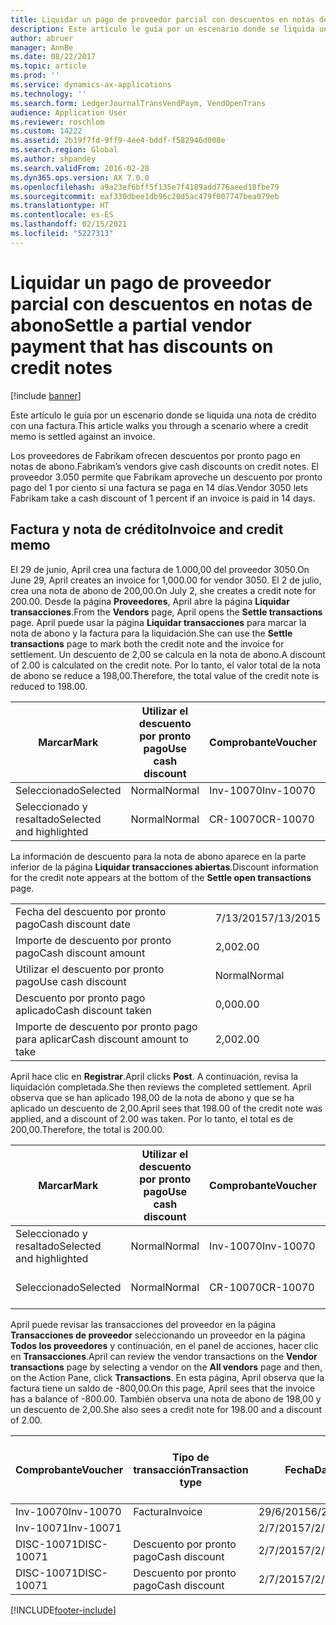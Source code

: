 ```yaml
---
title: Liquidar un pago de proveedor parcial con descuentos en notas de abono
description: Este artículo le guía por un escenario donde se liquida una nota de crédito con una factura.
author: abruer
manager: AnnBe
ms.date: 08/22/2017
ms.topic: article
ms.prod: ''
ms.service: dynamics-ax-applications
ms.technology: ''
ms.search.form: LedgerJournalTransVendPaym, VendOpenTrans
audience: Application User
ms.reviewer: roschlom
ms.custom: 14222
ms.assetid: 2b19f7fd-9ff9-4ee4-bddf-f582946d008e
ms.search.region: Global
ms.author: shpandey
ms.search.validFrom: 2016-02-28
ms.dyn365.ops.version: AX 7.0.0
ms.openlocfilehash: a9a23ef6bff5f135e7f4189add776aeed18fbe79
ms.sourcegitcommit: eaf330dbee1db96c20d5ac479f007747bea079eb
ms.translationtype: HT
ms.contentlocale: es-ES
ms.lasthandoff: 02/15/2021
ms.locfileid: "5227313"
---
```

# <a name="settle-a-partial-vendor-payment-that-has-discounts-on-credit-notes"></a><span data-ttu-id="35c9a-103">Liquidar un pago de proveedor parcial con descuentos en notas de abono</span><span class="sxs-lookup"><span data-stu-id="35c9a-103">Settle a partial vendor payment that has discounts on credit notes</span></span>

[!include [banner](../includes/banner.md)]

<span data-ttu-id="35c9a-104">Este artículo le guía por un escenario donde se liquida una nota de crédito con una factura.</span><span class="sxs-lookup"><span data-stu-id="35c9a-104">This article walks you through a scenario where a credit memo is settled against an invoice.</span></span>

<span data-ttu-id="35c9a-105">Los proveedores de Fabrikam ofrecen descuentos por pronto pago en notas de abono.</span><span class="sxs-lookup"><span data-stu-id="35c9a-105">Fabrikam’s vendors give cash discounts on credit notes.</span></span> <span data-ttu-id="35c9a-106">El proveedor 3.050 permite que Fabrikam aproveche un descuento por pronto pago del 1 por ciento si una factura se paga en 14 días.</span><span class="sxs-lookup"><span data-stu-id="35c9a-106">Vendor 3050 lets Fabrikam take a cash discount of 1 percent if an invoice is paid in 14 days.</span></span>

## <a name="invoice-and-credit-memo"></a><span data-ttu-id="35c9a-107">Factura y nota de crédito</span><span class="sxs-lookup"><span data-stu-id="35c9a-107">Invoice and credit memo</span></span>
<span data-ttu-id="35c9a-108">El 29 de junio, April crea una factura de 1.000,00 del proveedor 3050.</span><span class="sxs-lookup"><span data-stu-id="35c9a-108">On June 29, April creates an invoice for 1,000.00 for vendor 3050.</span></span> <span data-ttu-id="35c9a-109">El 2 de julio, crea una nota de abono de 200,00.</span><span class="sxs-lookup"><span data-stu-id="35c9a-109">On July 2, she creates a credit note for 200.00.</span></span> <span data-ttu-id="35c9a-110">Desde la página **Proveedores**, April abre la página **Liquidar transacciones**.</span><span class="sxs-lookup"><span data-stu-id="35c9a-110">From the **Vendors** page, April opens the **Settle transactions** page.</span></span> <span data-ttu-id="35c9a-111">April puede usar la página **Liquidar transacciones** para marcar la nota de abono y la factura para la liquidación.</span><span class="sxs-lookup"><span data-stu-id="35c9a-111">She can use the **Settle transactions** page to mark both the credit note and the invoice for settlement.</span></span> <span data-ttu-id="35c9a-112">Un descuento de 2,00 se calcula en la nota de abono.</span><span class="sxs-lookup"><span data-stu-id="35c9a-112">A discount of 2.00 is calculated on the credit note.</span></span> <span data-ttu-id="35c9a-113">Por lo tanto, el valor total de la nota de abono se reduce a 198,00.</span><span class="sxs-lookup"><span data-stu-id="35c9a-113">Therefore, the total value of the credit note is reduced to 198.00.</span></span>

| <span data-ttu-id="35c9a-114">Marcar</span><span class="sxs-lookup"><span data-stu-id="35c9a-114">Mark</span></span>                     | <span data-ttu-id="35c9a-115">Utilizar el descuento por pronto pago</span><span class="sxs-lookup"><span data-stu-id="35c9a-115">Use cash discount</span></span> | <span data-ttu-id="35c9a-116">Comprobante</span><span class="sxs-lookup"><span data-stu-id="35c9a-116">Voucher</span></span>   | <span data-ttu-id="35c9a-117">Cuenta</span><span class="sxs-lookup"><span data-stu-id="35c9a-117">Account</span></span> | <span data-ttu-id="35c9a-118">Fecha</span><span class="sxs-lookup"><span data-stu-id="35c9a-118">Date</span></span>      | <span data-ttu-id="35c9a-119">Fecha de vencimiento</span><span class="sxs-lookup"><span data-stu-id="35c9a-119">Due date</span></span>  | <span data-ttu-id="35c9a-120">Factura</span><span class="sxs-lookup"><span data-stu-id="35c9a-120">Invoice</span></span> | <span data-ttu-id="35c9a-121">Importe en divisa de la transacción</span><span class="sxs-lookup"><span data-stu-id="35c9a-121">Amount in transaction currency</span></span> | <span data-ttu-id="35c9a-122">Divisa</span><span class="sxs-lookup"><span data-stu-id="35c9a-122">Currency</span></span> | <span data-ttu-id="35c9a-123">Importe para liquidar</span><span class="sxs-lookup"><span data-stu-id="35c9a-123">Amount to settle</span></span> |
|--------------------------|-------------------|-----------|---------|-----------|-----------|---------|--------------------------------|----------|------------------|
| <span data-ttu-id="35c9a-124">Seleccionado</span><span class="sxs-lookup"><span data-stu-id="35c9a-124">Selected</span></span>                 | <span data-ttu-id="35c9a-125">Normal</span><span class="sxs-lookup"><span data-stu-id="35c9a-125">Normal</span></span>            | <span data-ttu-id="35c9a-126">Inv-10070</span><span class="sxs-lookup"><span data-stu-id="35c9a-126">Inv-10070</span></span> | <span data-ttu-id="35c9a-127">3050</span><span class="sxs-lookup"><span data-stu-id="35c9a-127">3050</span></span>    | <span data-ttu-id="35c9a-128">29/6/2015</span><span class="sxs-lookup"><span data-stu-id="35c9a-128">6/29/2015</span></span> | <span data-ttu-id="35c9a-129">29/7/2015</span><span class="sxs-lookup"><span data-stu-id="35c9a-129">7/29/2015</span></span> | <span data-ttu-id="35c9a-130">10070</span><span class="sxs-lookup"><span data-stu-id="35c9a-130">10070</span></span>   | <span data-ttu-id="35c9a-131">-1.000,00</span><span class="sxs-lookup"><span data-stu-id="35c9a-131">-1,000.00</span></span>                      | <span data-ttu-id="35c9a-132">USD</span><span class="sxs-lookup"><span data-stu-id="35c9a-132">USD</span></span>      | <span data-ttu-id="35c9a-133">-990,00</span><span class="sxs-lookup"><span data-stu-id="35c9a-133">-990.00</span></span>          |
| <span data-ttu-id="35c9a-134">Seleccionado y resaltado</span><span class="sxs-lookup"><span data-stu-id="35c9a-134">Selected and highlighted</span></span> | <span data-ttu-id="35c9a-135">Normal</span><span class="sxs-lookup"><span data-stu-id="35c9a-135">Normal</span></span>            | <span data-ttu-id="35c9a-136">CR-10070</span><span class="sxs-lookup"><span data-stu-id="35c9a-136">CR-10070</span></span>  | <span data-ttu-id="35c9a-137">3050</span><span class="sxs-lookup"><span data-stu-id="35c9a-137">3050</span></span>    | <span data-ttu-id="35c9a-138">2/7/2015</span><span class="sxs-lookup"><span data-stu-id="35c9a-138">7/2/2015</span></span>  | <span data-ttu-id="35c9a-139">29/7/2015</span><span class="sxs-lookup"><span data-stu-id="35c9a-139">7/29/2015</span></span> |         | <span data-ttu-id="35c9a-140">200,00</span><span class="sxs-lookup"><span data-stu-id="35c9a-140">200.00</span></span>                         | <span data-ttu-id="35c9a-141">USD</span><span class="sxs-lookup"><span data-stu-id="35c9a-141">USD</span></span>      | <span data-ttu-id="35c9a-142">198,00</span><span class="sxs-lookup"><span data-stu-id="35c9a-142">198.00</span></span>           |

<span data-ttu-id="35c9a-143">La información de descuento para la nota de abono aparece en la parte inferior de la página **Liquidar transacciones abiertas**.</span><span class="sxs-lookup"><span data-stu-id="35c9a-143">Discount information for the credit note appears at the bottom of the **Settle open transactions** page.</span></span>

|                              |           |
|------------------------------|-----------|
| <span data-ttu-id="35c9a-144">Fecha del descuento por pronto pago</span><span class="sxs-lookup"><span data-stu-id="35c9a-144">Cash discount date</span></span>           | <span data-ttu-id="35c9a-145">7/13/2015</span><span class="sxs-lookup"><span data-stu-id="35c9a-145">7/13/2015</span></span> |
| <span data-ttu-id="35c9a-146">Importe de descuento por pronto pago</span><span class="sxs-lookup"><span data-stu-id="35c9a-146">Cash discount amount</span></span>         | <span data-ttu-id="35c9a-147">2,00</span><span class="sxs-lookup"><span data-stu-id="35c9a-147">2.00</span></span>      |
| <span data-ttu-id="35c9a-148">Utilizar el descuento por pronto pago</span><span class="sxs-lookup"><span data-stu-id="35c9a-148">Use cash discount</span></span>            | <span data-ttu-id="35c9a-149">Normal</span><span class="sxs-lookup"><span data-stu-id="35c9a-149">Normal</span></span>    |
| <span data-ttu-id="35c9a-150">Descuento por pronto pago aplicado</span><span class="sxs-lookup"><span data-stu-id="35c9a-150">Cash discount taken</span></span>          | <span data-ttu-id="35c9a-151">0,00</span><span class="sxs-lookup"><span data-stu-id="35c9a-151">0.00</span></span>      |
| <span data-ttu-id="35c9a-152">Importe de descuento por pronto pago para aplicar</span><span class="sxs-lookup"><span data-stu-id="35c9a-152">Cash discount amount to take</span></span> | <span data-ttu-id="35c9a-153">2,00</span><span class="sxs-lookup"><span data-stu-id="35c9a-153">2.00</span></span>      |

<span data-ttu-id="35c9a-154">April hace clic en **Registrar**.</span><span class="sxs-lookup"><span data-stu-id="35c9a-154">April clicks **Post**.</span></span> <span data-ttu-id="35c9a-155">A continuación, revisa la liquidación completada.</span><span class="sxs-lookup"><span data-stu-id="35c9a-155">She then reviews the completed settlement.</span></span> <span data-ttu-id="35c9a-156">April observa que se han aplicado 198,00 de la nota de abono y que se ha aplicado un descuento de 2,00.</span><span class="sxs-lookup"><span data-stu-id="35c9a-156">April sees that 198.00 of the credit note was applied, and a discount of 2.00 was taken.</span></span> <span data-ttu-id="35c9a-157">Por lo tanto, el total es de 200,00.</span><span class="sxs-lookup"><span data-stu-id="35c9a-157">Therefore, the total is 200.00.</span></span>

| <span data-ttu-id="35c9a-158">Marcar</span><span class="sxs-lookup"><span data-stu-id="35c9a-158">Mark</span></span>                     | <span data-ttu-id="35c9a-159">Utilizar el descuento por pronto pago</span><span class="sxs-lookup"><span data-stu-id="35c9a-159">Use cash discount</span></span> | <span data-ttu-id="35c9a-160">Comprobante</span><span class="sxs-lookup"><span data-stu-id="35c9a-160">Voucher</span></span>   | <span data-ttu-id="35c9a-161">Cuenta</span><span class="sxs-lookup"><span data-stu-id="35c9a-161">Account</span></span> | <span data-ttu-id="35c9a-162">Fecha</span><span class="sxs-lookup"><span data-stu-id="35c9a-162">Date</span></span>      | <span data-ttu-id="35c9a-163">Fecha de vencimiento</span><span class="sxs-lookup"><span data-stu-id="35c9a-163">Due date</span></span>  | <span data-ttu-id="35c9a-164">Factura</span><span class="sxs-lookup"><span data-stu-id="35c9a-164">Invoice</span></span>  | <span data-ttu-id="35c9a-165">Importe en divisa de la transacción</span><span class="sxs-lookup"><span data-stu-id="35c9a-165">Amount in transaction currency</span></span> | <span data-ttu-id="35c9a-166">Divisa</span><span class="sxs-lookup"><span data-stu-id="35c9a-166">Currency</span></span> | <span data-ttu-id="35c9a-167">Importe para liquidar</span><span class="sxs-lookup"><span data-stu-id="35c9a-167">Amount to settle</span></span> |
|--------------------------|-------------------|-----------|---------|-----------|-----------|----------|--------------------------------|----------|------------------|
| <span data-ttu-id="35c9a-168">Seleccionado y resaltado</span><span class="sxs-lookup"><span data-stu-id="35c9a-168">Selected and highlighted</span></span> | <span data-ttu-id="35c9a-169">Normal</span><span class="sxs-lookup"><span data-stu-id="35c9a-169">Normal</span></span>            | <span data-ttu-id="35c9a-170">Inv-10070</span><span class="sxs-lookup"><span data-stu-id="35c9a-170">Inv-10070</span></span> | <span data-ttu-id="35c9a-171">3050</span><span class="sxs-lookup"><span data-stu-id="35c9a-171">3050</span></span>    | <span data-ttu-id="35c9a-172">29/6/2015</span><span class="sxs-lookup"><span data-stu-id="35c9a-172">6/29/2015</span></span> | <span data-ttu-id="35c9a-173">29/7/2015</span><span class="sxs-lookup"><span data-stu-id="35c9a-173">7/29/2015</span></span> | <span data-ttu-id="35c9a-174">10070</span><span class="sxs-lookup"><span data-stu-id="35c9a-174">10070</span></span>    | <span data-ttu-id="35c9a-175">-1.000,00</span><span class="sxs-lookup"><span data-stu-id="35c9a-175">-1,000.00</span></span>                      | <span data-ttu-id="35c9a-176">USD</span><span class="sxs-lookup"><span data-stu-id="35c9a-176">USD</span></span>      | <span data-ttu-id="35c9a-177">-200,00</span><span class="sxs-lookup"><span data-stu-id="35c9a-177">-200.00</span></span>          |
| <span data-ttu-id="35c9a-178">Seleccionado</span><span class="sxs-lookup"><span data-stu-id="35c9a-178">Selected</span></span>                 | <span data-ttu-id="35c9a-179">Normal</span><span class="sxs-lookup"><span data-stu-id="35c9a-179">Normal</span></span>            | <span data-ttu-id="35c9a-180">CR-10070</span><span class="sxs-lookup"><span data-stu-id="35c9a-180">CR-10070</span></span>  | <span data-ttu-id="35c9a-181">3050</span><span class="sxs-lookup"><span data-stu-id="35c9a-181">3050</span></span>    | <span data-ttu-id="35c9a-182">2/7/2015</span><span class="sxs-lookup"><span data-stu-id="35c9a-182">7/2/2015</span></span>  | <span data-ttu-id="35c9a-183">29/7/2015</span><span class="sxs-lookup"><span data-stu-id="35c9a-183">7/29/2015</span></span> | <span data-ttu-id="35c9a-184">CR-10070</span><span class="sxs-lookup"><span data-stu-id="35c9a-184">CR-10070</span></span> | <span data-ttu-id="35c9a-185">200,00</span><span class="sxs-lookup"><span data-stu-id="35c9a-185">200.00</span></span>                         | <span data-ttu-id="35c9a-186">USD</span><span class="sxs-lookup"><span data-stu-id="35c9a-186">USD</span></span>      | <span data-ttu-id="35c9a-187">198,00</span><span class="sxs-lookup"><span data-stu-id="35c9a-187">198.00</span></span>           |

<span data-ttu-id="35c9a-188">April puede revisar las transacciones del proveedor en la página **Transacciones de proveedor** seleccionando un proveedor en la página **Todos los proveedores** y continuación, en el panel de acciones, hacer clic en **Transacciones**.</span><span class="sxs-lookup"><span data-stu-id="35c9a-188">April can review the vendor transactions on the **Vendor transactions** page by selecting a vendor on the **All vendors** page and then, on the Action Pane, click **Transactions**.</span></span> <span data-ttu-id="35c9a-189">En esta página, April observa que la factura tiene un saldo de -800,00.</span><span class="sxs-lookup"><span data-stu-id="35c9a-189">On this page, April sees that the invoice has a balance of -800.00.</span></span> <span data-ttu-id="35c9a-190">También observa una nota de abono de 198,00 y un descuento de 2,00.</span><span class="sxs-lookup"><span data-stu-id="35c9a-190">She also sees a credit note for 198.00 and a discount of 2.00.</span></span>

| <span data-ttu-id="35c9a-191">Comprobante</span><span class="sxs-lookup"><span data-stu-id="35c9a-191">Voucher</span></span>    | <span data-ttu-id="35c9a-192">Tipo de transacción</span><span class="sxs-lookup"><span data-stu-id="35c9a-192">Transaction type</span></span> | <span data-ttu-id="35c9a-193">Fecha</span><span class="sxs-lookup"><span data-stu-id="35c9a-193">Date</span></span>      | <span data-ttu-id="35c9a-194">Factura</span><span class="sxs-lookup"><span data-stu-id="35c9a-194">Invoice</span></span> | <span data-ttu-id="35c9a-195">Importe en débito en divisa de transacción</span><span class="sxs-lookup"><span data-stu-id="35c9a-195">Amount in transaction currency debit</span></span> | <span data-ttu-id="35c9a-196">Importe en crédito en divisa de transacción</span><span class="sxs-lookup"><span data-stu-id="35c9a-196">Amount in transaction currency credit</span></span> | <span data-ttu-id="35c9a-197">Saldo</span><span class="sxs-lookup"><span data-stu-id="35c9a-197">Balance</span></span> | <span data-ttu-id="35c9a-198">Divisa</span><span class="sxs-lookup"><span data-stu-id="35c9a-198">Currency</span></span> |
|------------|------------------|-----------|---------|--------------------------------------|---------------------------------------|---------|----------|
| <span data-ttu-id="35c9a-199">Inv-10070</span><span class="sxs-lookup"><span data-stu-id="35c9a-199">Inv-10070</span></span>  | <span data-ttu-id="35c9a-200">Factura</span><span class="sxs-lookup"><span data-stu-id="35c9a-200">Invoice</span></span>          | <span data-ttu-id="35c9a-201">29/6/2015</span><span class="sxs-lookup"><span data-stu-id="35c9a-201">6/29/2015</span></span> | <span data-ttu-id="35c9a-202">10070</span><span class="sxs-lookup"><span data-stu-id="35c9a-202">10070</span></span>   |                                      | <span data-ttu-id="35c9a-203">1.000,00</span><span class="sxs-lookup"><span data-stu-id="35c9a-203">1,000.00</span></span>                              | <span data-ttu-id="35c9a-204">-800,00</span><span class="sxs-lookup"><span data-stu-id="35c9a-204">-800.00</span></span> | <span data-ttu-id="35c9a-205">USD</span><span class="sxs-lookup"><span data-stu-id="35c9a-205">USD</span></span>      |
| <span data-ttu-id="35c9a-206">Inv-10071</span><span class="sxs-lookup"><span data-stu-id="35c9a-206">Inv-10071</span></span>  |                  | <span data-ttu-id="35c9a-207">2/7/2015</span><span class="sxs-lookup"><span data-stu-id="35c9a-207">7/2/2015</span></span>  | <span data-ttu-id="35c9a-208">CR10071</span><span class="sxs-lookup"><span data-stu-id="35c9a-208">CR10071</span></span> | <span data-ttu-id="35c9a-209">200,00</span><span class="sxs-lookup"><span data-stu-id="35c9a-209">200.00</span></span>                               |                                       | <span data-ttu-id="35c9a-210">0,00</span><span class="sxs-lookup"><span data-stu-id="35c9a-210">0.00</span></span>    | <span data-ttu-id="35c9a-211">USD</span><span class="sxs-lookup"><span data-stu-id="35c9a-211">USD</span></span>      |
| <span data-ttu-id="35c9a-212">DISC-10071</span><span class="sxs-lookup"><span data-stu-id="35c9a-212">DISC-10071</span></span> |  <span data-ttu-id="35c9a-213">Descuento por pronto pago</span><span class="sxs-lookup"><span data-stu-id="35c9a-213">Cash discount</span></span>   | <span data-ttu-id="35c9a-214">2/7/2015</span><span class="sxs-lookup"><span data-stu-id="35c9a-214">7/2/2015</span></span>  |         | <span data-ttu-id="35c9a-215">2,00</span><span class="sxs-lookup"><span data-stu-id="35c9a-215">2.00</span></span>                                 |                                       | <span data-ttu-id="35c9a-216">0,00</span><span class="sxs-lookup"><span data-stu-id="35c9a-216">0.00</span></span>    | <span data-ttu-id="35c9a-217">USD</span><span class="sxs-lookup"><span data-stu-id="35c9a-217">USD</span></span>      |
| <span data-ttu-id="35c9a-218">DISC-10071</span><span class="sxs-lookup"><span data-stu-id="35c9a-218">DISC-10071</span></span> |  <span data-ttu-id="35c9a-219">Descuento por pronto pago</span><span class="sxs-lookup"><span data-stu-id="35c9a-219">Cash discount</span></span>   | <span data-ttu-id="35c9a-220">2/7/2015</span><span class="sxs-lookup"><span data-stu-id="35c9a-220">7/2/2015</span></span>  |         |                                      | <span data-ttu-id="35c9a-221">2,00</span><span class="sxs-lookup"><span data-stu-id="35c9a-221">2.00</span></span>                                  | <span data-ttu-id="35c9a-222">0,00</span><span class="sxs-lookup"><span data-stu-id="35c9a-222">0.00</span></span>    | <span data-ttu-id="35c9a-223">USD</span><span class="sxs-lookup"><span data-stu-id="35c9a-223">USD</span></span>      |







[!INCLUDE[footer-include](../../includes/footer-banner.md)]